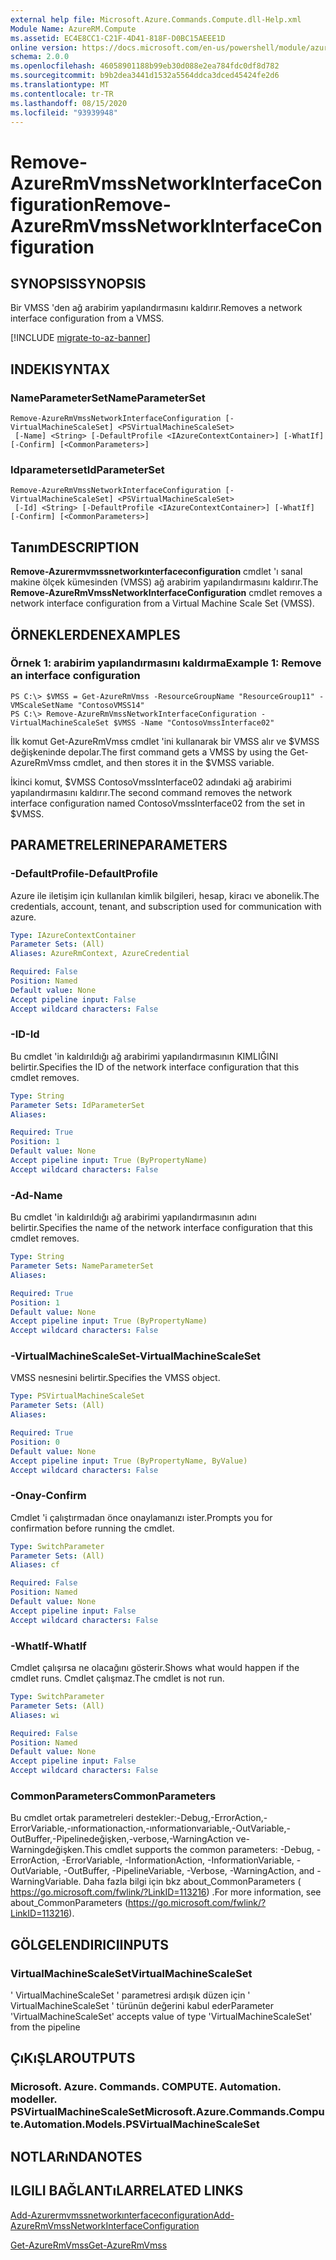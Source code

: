```yaml
---
external help file: Microsoft.Azure.Commands.Compute.dll-Help.xml
Module Name: AzureRM.Compute
ms.assetid: EC4E8CC1-C21F-4D41-818F-D0BC15AEEE1D
online version: https://docs.microsoft.com/en-us/powershell/module/azurerm.compute/remove-azurermvmssnetworkinterfaceconfiguration
schema: 2.0.0
ms.openlocfilehash: 46058901188b99eb30d088e2ea784fdc0df8d782
ms.sourcegitcommit: b9b2dea3441d1532a5564ddca3dced45424fe2d6
ms.translationtype: MT
ms.contentlocale: tr-TR
ms.lasthandoff: 08/15/2020
ms.locfileid: "93939948"
---
```

# <span data-ttu-id="54195-101">Remove-AzureRmVmssNetworkInterfaceConfiguration</span><span class="sxs-lookup"><span data-stu-id="54195-101">Remove-AzureRmVmssNetworkInterfaceConfiguration</span></span>

## <span data-ttu-id="54195-102">SYNOPSIS</span><span class="sxs-lookup"><span data-stu-id="54195-102">SYNOPSIS</span></span>
<span data-ttu-id="54195-103">Bir VMSS 'den ağ arabirim yapılandırmasını kaldırır.</span><span class="sxs-lookup"><span data-stu-id="54195-103">Removes a network interface configuration from a VMSS.</span></span>

[!INCLUDE [migrate-to-az-banner](../../includes/migrate-to-az-banner.md)]

## <span data-ttu-id="54195-104">INDEKI</span><span class="sxs-lookup"><span data-stu-id="54195-104">SYNTAX</span></span>

### <span data-ttu-id="54195-105">NameParameterSet</span><span class="sxs-lookup"><span data-stu-id="54195-105">NameParameterSet</span></span>
```
Remove-AzureRmVmssNetworkInterfaceConfiguration [-VirtualMachineScaleSet] <PSVirtualMachineScaleSet>
 [-Name] <String> [-DefaultProfile <IAzureContextContainer>] [-WhatIf] [-Confirm] [<CommonParameters>]
```

### <span data-ttu-id="54195-106">Idparameterset</span><span class="sxs-lookup"><span data-stu-id="54195-106">IdParameterSet</span></span>
```
Remove-AzureRmVmssNetworkInterfaceConfiguration [-VirtualMachineScaleSet] <PSVirtualMachineScaleSet>
 [-Id] <String> [-DefaultProfile <IAzureContextContainer>] [-WhatIf] [-Confirm] [<CommonParameters>]
```

## <span data-ttu-id="54195-107">Tanım</span><span class="sxs-lookup"><span data-stu-id="54195-107">DESCRIPTION</span></span>
<span data-ttu-id="54195-108">**Remove-Azurermvmssnetworkınterfaceconfiguration** cmdlet 'ı sanal makine ölçek kümesinden (VMSS) ağ arabirim yapılandırmasını kaldırır.</span><span class="sxs-lookup"><span data-stu-id="54195-108">The **Remove-AzureRmVmssNetworkInterfaceConfiguration** cmdlet removes a network interface configuration from a Virtual Machine Scale Set (VMSS).</span></span>

## <span data-ttu-id="54195-109">ÖRNEKLERDEN</span><span class="sxs-lookup"><span data-stu-id="54195-109">EXAMPLES</span></span>

### <span data-ttu-id="54195-110">Örnek 1: arabirim yapılandırmasını kaldırma</span><span class="sxs-lookup"><span data-stu-id="54195-110">Example 1: Remove an interface configuration</span></span>
```
PS C:\> $VMSS = Get-AzureRmVmss -ResourceGroupName "ResourceGroup11" -VMScaleSetName "ContosoVMSS14"
PS C:\> Remove-AzureRmVmssNetworkInterfaceConfiguration -VirtualMachineScaleSet $VMSS -Name "ContosoVmssInterface02"
```

<span data-ttu-id="54195-111">İlk komut Get-AzureRmVmss cmdlet 'ini kullanarak bir VMSS alır ve $VMSS değişkeninde depolar.</span><span class="sxs-lookup"><span data-stu-id="54195-111">The first command gets a VMSS by using the Get-AzureRmVmss cmdlet, and then stores it in the $VMSS variable.</span></span>

<span data-ttu-id="54195-112">İkinci komut, $VMSS ContosoVmssInterface02 adındaki ağ arabirimi yapılandırmasını kaldırır.</span><span class="sxs-lookup"><span data-stu-id="54195-112">The second command removes the network interface configuration named ContosoVmssInterface02 from the set in $VMSS.</span></span>

## <span data-ttu-id="54195-113">PARAMETRELERINE</span><span class="sxs-lookup"><span data-stu-id="54195-113">PARAMETERS</span></span>

### <span data-ttu-id="54195-114">-DefaultProfile</span><span class="sxs-lookup"><span data-stu-id="54195-114">-DefaultProfile</span></span>
<span data-ttu-id="54195-115">Azure ile iletişim için kullanılan kimlik bilgileri, hesap, kiracı ve abonelik.</span><span class="sxs-lookup"><span data-stu-id="54195-115">The credentials, account, tenant, and subscription used for communication with azure.</span></span>

```yaml
Type: IAzureContextContainer
Parameter Sets: (All)
Aliases: AzureRmContext, AzureCredential

Required: False
Position: Named
Default value: None
Accept pipeline input: False
Accept wildcard characters: False
```

### <span data-ttu-id="54195-116">-ID</span><span class="sxs-lookup"><span data-stu-id="54195-116">-Id</span></span>
<span data-ttu-id="54195-117">Bu cmdlet 'in kaldırıldığı ağ arabirimi yapılandırmasının KIMLIĞINI belirtir.</span><span class="sxs-lookup"><span data-stu-id="54195-117">Specifies the ID of the network interface configuration that this cmdlet removes.</span></span>

```yaml
Type: String
Parameter Sets: IdParameterSet
Aliases: 

Required: True
Position: 1
Default value: None
Accept pipeline input: True (ByPropertyName)
Accept wildcard characters: False
```

### <span data-ttu-id="54195-118">-Ad</span><span class="sxs-lookup"><span data-stu-id="54195-118">-Name</span></span>
<span data-ttu-id="54195-119">Bu cmdlet 'in kaldırıldığı ağ arabirimi yapılandırmasının adını belirtir.</span><span class="sxs-lookup"><span data-stu-id="54195-119">Specifies the name of the network interface configuration that this cmdlet removes.</span></span>

```yaml
Type: String
Parameter Sets: NameParameterSet
Aliases: 

Required: True
Position: 1
Default value: None
Accept pipeline input: True (ByPropertyName)
Accept wildcard characters: False
```

### <span data-ttu-id="54195-120">-VirtualMachineScaleSet</span><span class="sxs-lookup"><span data-stu-id="54195-120">-VirtualMachineScaleSet</span></span>
<span data-ttu-id="54195-121">VMSS nesnesini belirtir.</span><span class="sxs-lookup"><span data-stu-id="54195-121">Specifies the VMSS object.</span></span>

```yaml
Type: PSVirtualMachineScaleSet
Parameter Sets: (All)
Aliases: 

Required: True
Position: 0
Default value: None
Accept pipeline input: True (ByPropertyName, ByValue)
Accept wildcard characters: False
```

### <span data-ttu-id="54195-122">-Onay</span><span class="sxs-lookup"><span data-stu-id="54195-122">-Confirm</span></span>
<span data-ttu-id="54195-123">Cmdlet 'i çalıştırmadan önce onaylamanızı ister.</span><span class="sxs-lookup"><span data-stu-id="54195-123">Prompts you for confirmation before running the cmdlet.</span></span>

```yaml
Type: SwitchParameter
Parameter Sets: (All)
Aliases: cf

Required: False
Position: Named
Default value: None
Accept pipeline input: False
Accept wildcard characters: False
```

### <span data-ttu-id="54195-124">-WhatIf</span><span class="sxs-lookup"><span data-stu-id="54195-124">-WhatIf</span></span>
<span data-ttu-id="54195-125">Cmdlet çalışırsa ne olacağını gösterir.</span><span class="sxs-lookup"><span data-stu-id="54195-125">Shows what would happen if the cmdlet runs.</span></span> <span data-ttu-id="54195-126">Cmdlet çalışmaz.</span><span class="sxs-lookup"><span data-stu-id="54195-126">The cmdlet is not run.</span></span>

```yaml
Type: SwitchParameter
Parameter Sets: (All)
Aliases: wi

Required: False
Position: Named
Default value: None
Accept pipeline input: False
Accept wildcard characters: False
```

### <span data-ttu-id="54195-127">CommonParameters</span><span class="sxs-lookup"><span data-stu-id="54195-127">CommonParameters</span></span>
<span data-ttu-id="54195-128">Bu cmdlet ortak parametreleri destekler:-Debug,-ErrorAction,-ErrorVariable,-ınformationaction,-ınformationvariable,-OutVariable,-OutBuffer,-Pipelinedeğişken,-verbose,-WarningAction ve-Warningdeğişken.</span><span class="sxs-lookup"><span data-stu-id="54195-128">This cmdlet supports the common parameters: -Debug, -ErrorAction, -ErrorVariable, -InformationAction, -InformationVariable, -OutVariable, -OutBuffer, -PipelineVariable, -Verbose, -WarningAction, and -WarningVariable.</span></span> <span data-ttu-id="54195-129">Daha fazla bilgi için bkz about_CommonParameters ( https://go.microsoft.com/fwlink/?LinkID=113216) .</span><span class="sxs-lookup"><span data-stu-id="54195-129">For more information, see about_CommonParameters (https://go.microsoft.com/fwlink/?LinkID=113216).</span></span>

## <span data-ttu-id="54195-130">GÖLGELENDIRICI</span><span class="sxs-lookup"><span data-stu-id="54195-130">INPUTS</span></span>

### <span data-ttu-id="54195-131">VirtualMachineScaleSet</span><span class="sxs-lookup"><span data-stu-id="54195-131">VirtualMachineScaleSet</span></span>
<span data-ttu-id="54195-132">' VirtualMachineScaleSet ' parametresi ardışık düzen için ' VirtualMachineScaleSet ' türünün değerini kabul eder</span><span class="sxs-lookup"><span data-stu-id="54195-132">Parameter 'VirtualMachineScaleSet' accepts value of type 'VirtualMachineScaleSet' from the pipeline</span></span>

## <span data-ttu-id="54195-133">ÇıKıŞLAR</span><span class="sxs-lookup"><span data-stu-id="54195-133">OUTPUTS</span></span>

### <span data-ttu-id="54195-134">Microsoft. Azure. Commands. COMPUTE. Automation. modeller. PSVirtualMachineScaleSet</span><span class="sxs-lookup"><span data-stu-id="54195-134">Microsoft.Azure.Commands.Compute.Automation.Models.PSVirtualMachineScaleSet</span></span>

## <span data-ttu-id="54195-135">NOTLARıNDA</span><span class="sxs-lookup"><span data-stu-id="54195-135">NOTES</span></span>

## <span data-ttu-id="54195-136">ILGILI BAĞLANTıLAR</span><span class="sxs-lookup"><span data-stu-id="54195-136">RELATED LINKS</span></span>

[<span data-ttu-id="54195-137">Add-Azurermvmssnetworkınterfaceconfiguration</span><span class="sxs-lookup"><span data-stu-id="54195-137">Add-AzureRmVmssNetworkInterfaceConfiguration</span></span>](./Add-AzureRmVmssNetworkInterfaceConfiguration.md)

[<span data-ttu-id="54195-138">Get-AzureRmVmss</span><span class="sxs-lookup"><span data-stu-id="54195-138">Get-AzureRmVmss</span></span>](./Get-AzureRmVmss.md)



